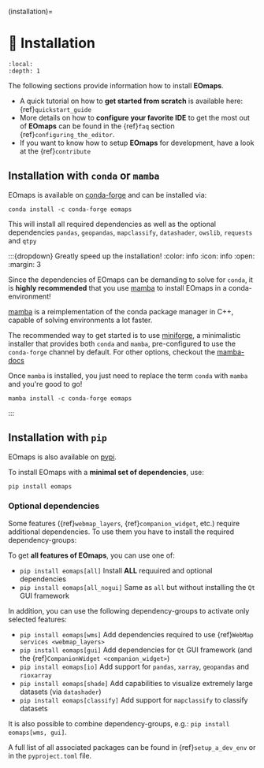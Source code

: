 (installation)=
# 🐛 Installation

```{contents} Contents:
:local:
:depth: 1
```

The following sections provide information how to install **EOmaps**.

- A quick tutorial on how to **get started from scratch** is available here: {ref}`quickstart_guide`
- More details on how to **configure your favorite IDE** to get the most out of **EOmaps** can be found in the {ref}`faq` section {ref}`configuring_the_editor`.
- If you want to know how to setup **EOmaps** for development, have a look at the {ref}`contribute`


## Installation with ``conda`` or ``mamba``

EOmaps is available on [conda-forge](https://anaconda.org/conda-forge/eomaps) and can be installed via:

```
conda install -c conda-forge eomaps
```

This will install all required dependencies as well as the optional dependencies ``pandas``, ``geopandas``, ``mapclassify``, ``datashader``, ``owslib``, ``requests`` and ``qtpy``


:::{dropdown} Greatly speed up the installation!
:color: info
:icon: info
:open:
:margin: 3

Since the dependencies of EOmaps can be demanding to solve for ``conda``, it is **highly recommended**
that you use [mamba](https://github.com/mamba-org/mamba) to install EOmaps in a conda-environment!

[mamba](https://github.com/mamba-org/mamba) is a reimplementation of the conda package manager in C++, capable of solving environments a lot faster.

The recommended way to get started is to use [miniforge](https://github.com/conda-forge/miniforge), a minimalistic installer
that provides both ``conda`` and ``mamba``, pre-configured to use the ``conda-forge`` channel by default.
For other options, checkout the [mamba-docs](https://mamba.readthedocs.io/en/latest/installation/mamba-installation.html)

Once ``mamba`` is installed, you just need to replace the term ``conda`` with ``mamba`` and you're good to go!

```
mamba install -c conda-forge eomaps
```

:::


## Installation with ``pip``


EOmaps is also available on [pypi](https://pypi.org/project/eomaps/).

To install EOmaps with a **minimal set of dependencies**, use:

```
pip install eomaps
```

### Optional dependencies


Some features ({ref}`webmap_layers`, {ref}`companion_widget`, etc.) require additional dependencies.
To use them you have to install the required dependency-groups:

To get **all features of EOmaps**, you can use one of:

- ``pip install eomaps[all]`` Install **ALL** requuired and optional dependencies
- ``pip install eomaps[all_nogui]`` Same as ``all`` but without installing the ``Qt`` GUI framework


In addition, you can use the following dependency-groups to activate only selected features:

- ``pip install eomaps[wms]`` Add dependencies required to use {ref}`WebMap services <webmap_layers>`
- ``pip install eomaps[gui]`` Add dependencies for ``Qt`` GUI framework (and the {ref}`CompanionWidget <companion_widget>`)
- ``pip install eomaps[io]`` Add support for ``pandas``, ``xarray``, ``geopandas`` and ``rioxarray``
- ``pip install eomaps[shade]`` Add capabilities to visualize extremely large datasets (via ``datashader``)
- ``pip install eomaps[classify]`` Add support for ``mapclassify`` to classify datasets

It is also possible to combine dependency-groups, e.g.: ``pip install eomaps[wms, gui]``.

A full list of all associated packages can be found in {ref}`setup_a_dev_env` or in the ``pyproject.toml`` file.
